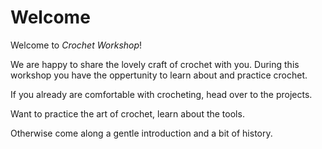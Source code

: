 # Welcome
Welcome to _Crochet Workshop_!

We are happy to share the lovely craft of crochet with you. During this workshop
you have the oppertunity to learn about and practice crochet.

If you already are comfortable with crocheting, head over to the projects.

Want to practice the art of crochet, learn about the tools.

Otherwise come along a gentle introduction and a bit of history.
